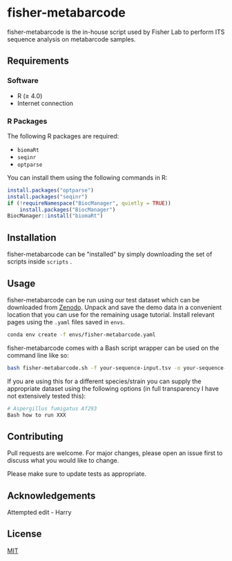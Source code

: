 # fisher-metabarcode

fisher-metabarcode is the in-house script used by Fisher Lab to perform ITS sequence analysis on metabarcode samples.

## Requirements

### Software

- R (≥ 4.0)
- Internet connection

### R Packages

The following R packages are required:

- `biomaRt`
- `seqinr`
- `optparse`

You can install them using the following commands in R:

```r
install.packages("optparse")
install.packages("seqinr")
if (!requireNamespace("BiocManager", quietly = TRUE))
    install.packages("BiocManager")
BiocManager::install("biomaRt")
```

## Installation

fisher-metabarcode can be "installed" by simply downloading the set of scripts inside ```scripts``` .


## Usage

fisher-metabarcode can be run using our test dataset which can be downloaded from [Zenodo](https://zenodo.org/records/15594328).
Unpack and save the demo data in a convenient location that you can use for the remaining usage tutorial.
Install relevant pages using the ```.yaml``` files saved in ```envs```.

```bash
conda env create -f envs/fisher-metabarcode.yaml
```

fisher-metabarcode comes with a Bash script wrapper can be used on the command line like so:

```bash
bash fisher-metabarcode.sh -f your-sequence-input.tsv -o your-sequence-metadata.tsv
```

If you are using this for a different species/strain you can supply the appropriate dataset using the following options (in full transparency I have not extensively tested this):

```bash
# Aspergillus fumigatus Af293
Bash how to run XXX
```

## Contributing

Pull requests are welcome. For major changes, please open an issue first
to discuss what you would like to change.

Please make sure to update tests as appropriate.


## Acknowledgements

Attempted edit - Harry

## License

[MIT](https://choosealicense.com/licenses/mit/)

